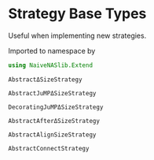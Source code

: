 # Strategy Base Types 

Useful when implementing new strategies.

Imported to namespace by
```julia
using NaiveNASlib.Extend
```

```@docs
AbstractΔSizeStrategy
```

```@docs
AbstractJuMPΔSizeStrategy
```

```@docs
DecoratingJuMPΔSizeStrategy
```

```@docs
AbstractAfterΔSizeStrategy
```
```@docs
AbstractAlignSizeStrategy
```

```@docs
AbstractConnectStrategy
```
